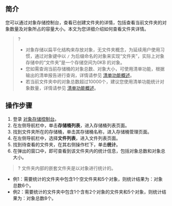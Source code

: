 ## 简介

您可以通过对象存储控制台，查看已创建文件夹的详情，包括查看当前文件夹的对象数量及对象所占的容量大小。本文为您详细介绍如何查看文件夹详情。

>?
>- 对象存储以扁平化结构来存放对象，无文件夹概念，为延续用户使用习惯，通过对象键中以 `/` 为后缀命名的对象来实现“文件夹”，实际上对象存储中的“文件夹”是一个存储空间为0KB 的对象。
>- 您如需查询当前存储桶的对象总数、对象大小，可使用清单功能，根据输出的清单报告进行查询，详情请参见 [清单功能概述](https://intl.cloud.tencent.com/document/product/436/30622)。
>- 若当前文件夹中的对象总数超过10000个，建议您使用清单功能统计对象数量，详情请参见 [清单功能概述](https://intl.cloud.tencent.com/document/product/436/30622)。


## 操作步骤

1. 登录 [对象存储控制台](https://console.cloud.tencent.com/cos5)。
2. 在左侧导航栏中，单击**存储桶列表**，进入存储桶列表页面。
3. 找到文件夹所在的存储桶，单击其存储桶名称，进入存储桶管理页面。
4. 在左侧导航栏中，选择**文件列表**，进入文件列表页面。
5. 找到待查看的文件夹，在其右侧操作栏下，单击**统计**。
6. 在弹出的窗口中，即可查看到该文件夹内的统计信息，包括对象总数和对象总大小。

>? 文件夹内部的嵌套文件夹是以对象进行统计的。
- 例1：需要统计的文件夹中包含1个空文件夹和5个对象，则统计结果为：对象总数6个。
- 例2：需要统计的文件夹中包含1个含有2个对象的文件夹和5个对象，则统计结果为：对象总数8个。


